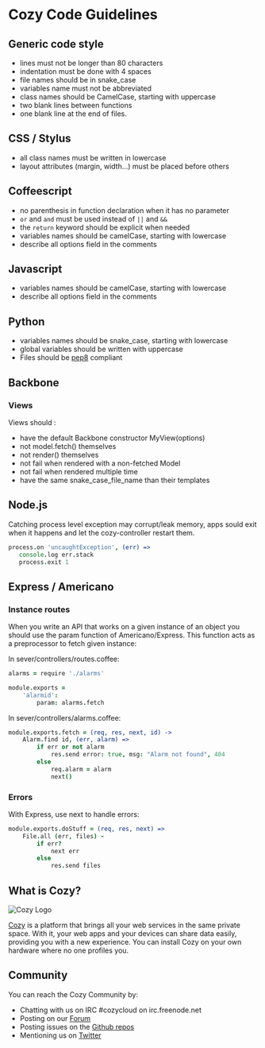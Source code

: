 # Cozy Code Guidelines

## Generic code style

* lines must not be longer than 80 characters
* indentation must be done with 4 spaces
* file names should be in snake\_case
* variables name must not be abbreviated
* class names should be CamelCase, starting with uppercase
* two blank lines between functions
* one blank line at the end of files.

## CSS / Stylus

* all class names must be written in lowercase
* layout attributes (margin, width...) must be placed before others

## Coffeescript

* no parenthesis in function declaration when it has no parameter
* `or` and `and` must be used instead of `||` and `&&`
* the `return` keyword should be explicit when needed
* variables names should be camelCase, starting with lowercase
* describe all options field in the comments

## Javascript

* variables names should be camelCase, starting with lowercase
* describe all options field in the comments

## Python

* variables names should be snake\_case, starting with lowercase
* global variables should be written with uppercase
* Files should be [pep8](http://www.python.org/dev/peps/pep-0008/) compliant

## Backbone

### Views

Views should :
- have the default Backbone constructor MyView(options)
- not model.fetch() themselves
- not render() themselves
- not fail when rendered with a non-fetched Model
- not fail when rendered multiple time
- have the same snake\_case\_file\_name than their templates

## Node.js

Catching process level exception may corrupt/leak memory, apps sould exit when
it happens and let the cozy-controller restart them.

```coffee
process.on 'uncaughtException', (err) =>
   console.log err.stack
   process.exit 1
```

## Express / Americano

### Instance routes

When you write an API that works on a given instance of an object you should
use the param function of Americano/Express. This function acts as a
preprocessor to fetch given instance:

In sever/controllers/routes.coffee:

```coffee
alarms = require './alarms'

module.exports =
    'alarmid':
        param: alarms.fetch
```

In sever/controllers/alarms.coffee:

```coffee
module.exports.fetch = (req, res, next, id) ->
    Alarm.find id, (err, alarm) =>
        if err or not alarm
            res.send error: true, msg: "Alarm not found", 404
        else
            req.alarm = alarm
            next()
```

### Errors

With Express, use next to handle errors:

```coffee
module.exports.doStuff = (req, res, next) =>
    File.all (err, files) -
        if err?
            next err
        else
            res.send files
```

## What is Cozy?

![Cozy Logo](https://raw.github.com/mycozycloud/cozy-setup/gh-pages/assets/images/happycloud.png)

[Cozy](http://cozy.io) is a platform that brings all your web services in the
same private space.  With it, your web apps and your devices can share data
easily, providing you with a new experience. You can install Cozy on your own
hardware where no one profiles you. 

## Community 

You can reach the Cozy Community by:

* Chatting with us on IRC #cozycloud on irc.freenode.net
* Posting on our [Forum](https://groups.google.com/forum/?fromgroups#!forum/cozy-cloud)
* Posting issues on the [Github repos](https://github.com/mycozycloud/)
* Mentioning us on [Twitter](http://twitter.com/mycozycloud)
